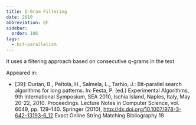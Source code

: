 ```yaml
---
title: Q-Gram Filtering
date: 2010
abbreviation: QF
sidebar:
  order: 106
tags:
  - bit-parallelism
---
```


It uses a filtering approach based on consecutive q-grams in the text

Appeared in:

- [39]: Durian, B., Peltola, H., Salmela, L., Tarhio, J.: Bit-parallel search algorithms for long patterns. In: Festa, P. (ed.) Experimental Algorithms, 9th International Symposium, SEA 2010, Ischia Island, Naples, Italy, May 20-22, 2010. Proceedings. Lecture Notes in Computer Science, vol. 6049, pp. 129–140. Springer (2010), http://dx.doi.org/10.1007/978-3-642-13193-6_12 Exact Online String Matching Bibliography 19
